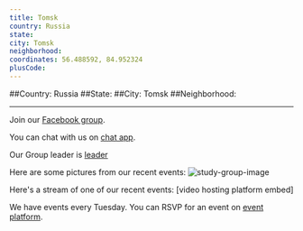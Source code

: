 ```yaml
---
title: Tomsk
country: Russia
state: 
city: Tomsk
neighborhood: 
coordinates: 56.488592, 84.952324
plusCode:
---
```


##Country: Russia
##State: 
##City: Tomsk
##Neighborhood: 
*****
Join our [Facebook group](https://www.facebook.com/groups/free.code.camp.tomsk).

You can chat with us on [chat app]().

Our Group leader is [leader]()

Here are some pictures from our recent events:
![study-group-image]()

Here's a stream of one of our recent events:
[video hosting platform embed]

We have events every Tuesday. You can RSVP for an event on [event platform]().
